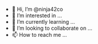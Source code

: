 - 👋 Hi, I’m @ninja42co
- 👀 I’m interested in ...
- 🌱 I’m currently learning ...
- 💞️ I’m looking to collaborate on ...
- 📫 How to reach me ...

<!---
ninja42co/ninja42co is a ✨ special ✨ repository because its `README.md` (this file) appears on your GitHub profile.
You can click the Preview link to take a look at your changes.
--->
